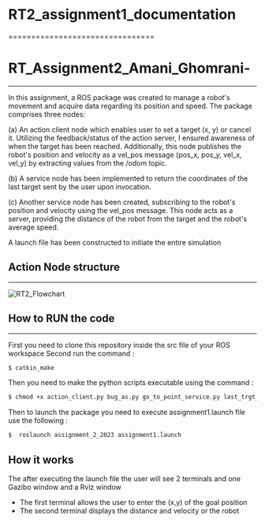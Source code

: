 
# RT2_assignment1_documentation
================================
# RT_Assignment2_Amani_Ghomrani-
--------------------------------
In this assignment, a ROS package was created to manage a robot's movement and acquire data regarding its position and speed. The package comprises three nodes:

(a) An action client node which enables user to set a target (x, y) or cancel it. Utilizing the feedback/status of the action server, I ensured awareness of when the target has been reached. Additionally, this node publishes the robot's position and velocity as a vel_pos message (pos_x, pos_y, vel_x, vel_y) by extracting values from the /odom topic.

(b) A service node has been implemented to return the coordinates of the last target sent by the user upon invocation.

(c) Another service node has been created, subscribing to the robot's position and velocity using the vel_pos message. This node acts as a server, providing the distance of the robot from the target and the robot's average speed.

A launch file has been constructed to initiate the entire simulation


## Action Node structure
----------------------

![RT2_Flowchart](https://github.com/AmaniGhm/RT_Assignment2_Amani_Ghomrani-/assets/125284569/87977232-6518-4cdd-a268-e5152991f9dc)


## How to RUN the code
-----------------------------
First you need to clone this repository inside the src file of your ROS workspace
Second run the command : 
```bash
$ catkin_make
```
Then you need to make the python scripts executable using the command :

```bash
$ chmod +x action_client.py bug_as.py go_to_point_service.py last_trgt_coord_service.py position_node.py wall_follow_service.py 
```
Then to launch the package you need to execute assignment1.launch file use the following :

```bash
$  roslaunch assignment_2_2023 assignment1.launch  
```
## How it works
The after executing the launch file the user will see 2 terminals and one Gazibo window and a Rviz window
   - The first terminal allows the user to enter the (x,y) of the goal position
   - The second terminal displays the distance and velocity or the robot
